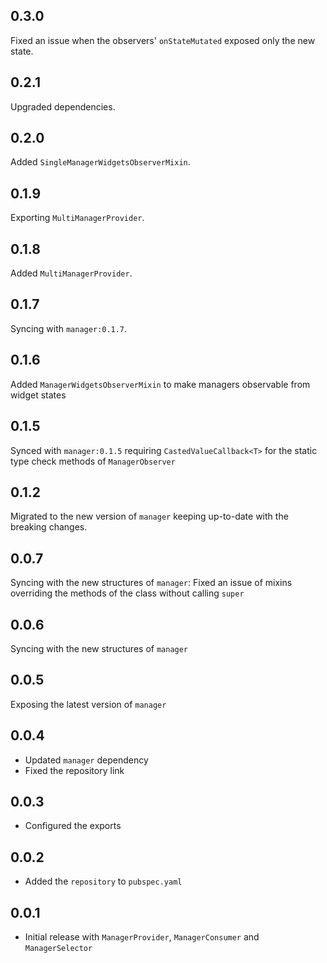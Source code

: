 ## 0.3.0
Fixed an issue when the observers' `onStateMutated` exposed only the new state.
## 0.2.1
Upgraded dependencies.
## 0.2.0
Added `SingleManagerWidgetsObserverMixin`.
## 0.1.9
Exporting `MultiManagerProvider`.
## 0.1.8
Added `MultiManagerProvider`.
## 0.1.7
Syncing with `manager:0.1.7`.
## 0.1.6

Added `ManagerWidgetsObserverMixin` to make managers observable from widget states
## 0.1.5

Synced with `manager:0.1.5` requiring `CastedValueCallback<T>` for the static type check methods of `ManagerObserver`
## 0.1.2

Migrated to the new version of `manager` keeping up-to-date with the breaking changes.
## 0.0.7

Syncing with the new structures of `manager`:
Fixed an issue of mixins overriding the methods of the class without calling
`super`
## 0.0.6

Syncing with the new structures of `manager`
## 0.0.5

Exposing the latest version of `manager`
## 0.0.4

* Updated `manager` dependency
* Fixed the repository link
## 0.0.3

* Configured the exports
## 0.0.2

* Added the `repository` to `pubspec.yaml`
## 0.0.1

* Initial release with `ManagerProvider`, `ManagerConsumer` and `ManagerSelector`

